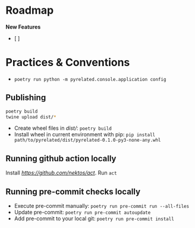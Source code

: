# Roadmap

**New Features**
- [ ]



# Practices & Conventions
- ``poetry run python -m pyrelated.console.application config``

## Publishing
```bash
poetry build
twine upload dist/*
```
- Create wheel files in *dist/*: ``poetry build``
- Install wheel in current environment with pip: ``pip install path/to/pyrelated/dist/pyrelated-0.1.0-py3-none-any.whl``


## Running github action locally
Install *https://github.com/nektos/act*.
Run ``act``


## Running pre-commit checks locally
- Execute pre-commit manually: ``poetry run pre-commit run --all-files``
- Update pre-commit: ``poetry run pre-commit autoupdate``
- Add pre-commit to your local git: ``poetry run pre-commit install``

